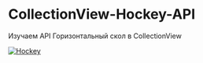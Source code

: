 # CollectionView-Hockey-API
Изучаем API
Горизонтальный скол в CollectionView

<a href="https://ibb.co/KxH6MtY"><img src="https://i.ibb.co/m57JLnm/Hockey.jpg" alt="Hockey" border="0"></a>
